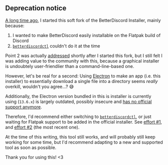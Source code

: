 ## Deprecation notice

[A long time ago](https://github.com/BetterDiscord/Installer/issues/26#issuecomment-817454327), I started this soft fork of the BetterDiscord Installer, mainly because:

1. I wanted to make BetterDiscord easily installable on the Flatpak build of Discord
2. [`betterdiscordctl`](https://github.com/bb010g/betterdiscordctl) couldn't do it at the time

Point 2 was actually [addressed](https://github.com/BetterDiscord/Installer/issues/26#issuecomment-847091088) shortly after I started this fork, but I still felt I was adding value to the community with this, because a graphical installer is undoubtely user-friendlier than a command-line-based one.

However, let's be real for a second: Using [Electron](https://www.electronjs.org/docs/latest/) to make an app (i.e. this installer) to essentially download a single file into a directory seems *really* overkill, wouldn't you agree...? 😅

Additionally, the Electron version bundled in this is installer is currently using (`13.6.x`) is largely outdated, possibly insecure and [has no official support anymore](https://www.electronjs.org/docs/latest/tutorial/electron-timelines).

Therefore, I'd recommend either switching to [`betterdiscordctl`](https://github.com/bb010g/betterdiscordctl), or just waiting for Flatpak support to be added in the official installer. See [effort #1](https://github.com/BetterDiscord/Installer/pull/282), and [effort #2](https://github.com/BetterDiscord/Installer/pull/348) (the most recent one).

At the time of this writing, this tool still works, and will probably still keep working for some time, but I'd recommend adapting to a new and supported tool as soon as possible.

Thank you for using this! <3